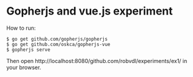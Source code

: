 Gopherjs and vue.js experiment
==============================

How to run:

    $ go get github.com/gopherjs/gopherjs
    $ go get github.com/oskca/gopherjs-vue
    $ gopherjs serve

Then open http://localhost:8080/github.com/robvdl/experiments/ex1/ in your browser.

